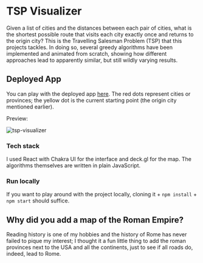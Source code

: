 # TSP Visualizer

Given a list of cities and the distances between each pair of cities, what is the shortest possible route that visits each city exactly once and returns to the origin city? This is the Travelling Salesman Problem (TSP) that this projects tackles. In doing so, several greedy algorithms have been implemented and animated from scratch, showing how different approaches lead to apparently similar, but still wildly varying results. 

## Deployed App
You can play with the deployed app [here](https://razvanborsan.github.io/tsp-visualizer/). The red dots represent cities or provinces; the yellow dot is the current starting point (the origin city mentioned earlier). 

Preview:

![tsp-visualizer](https://user-images.githubusercontent.com/22635895/166138730-2302344a-5f5f-44ce-91c9-1151f6b5f9b5.gif)

### Tech stack

I used React with Chakra UI for the interface and deck.gl for the map. The algorithms themselves are written in plain JavaScript.

### Run locally

If you want to play around with the project locally, cloning it + `npm install` + `npm start` should suffice.


## Why did you add a map of the Roman Empire?

Reading history is one of my hobbies and the history of Rome has never failed to pique my interest; I thought it a fun little thing to add the roman provinces next to the USA and all the continents, just to see if all roads do, indeed, lead to Rome.
